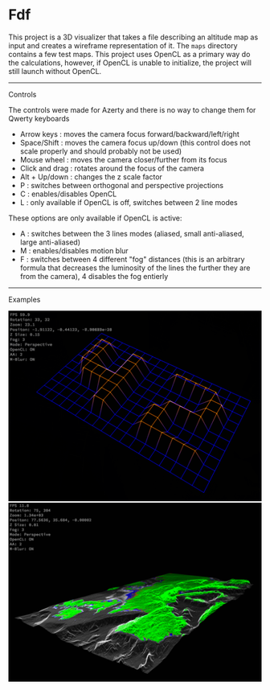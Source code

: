 # Fdf

This project is a 3D visualizer that takes a file describing an altitude map as input and creates a wireframe representation of it. The `maps` directory contains a few test maps.
This project uses OpenCL as a primary way do the calculations, however, if OpenCL is unable to initialize, the project will still launch without OpenCL.

---
Controls

The controls were made for Azerty and there is no way to change them for Qwerty keyboards

- Arrow keys : moves the camera focus forward/backward/left/right
- Space/Shift : moves the camera focus up/down (this control does not scale properly and should probably not be used)
- Mouse wheel : moves the camera closer/further from its focus
- Click and drag : rotates around the focus of the camera
- Alt + Up/down : changes the z scale factor
- P : switches between orthogonal and perspective projections
- C : enables/disables OpenCL
- L : only available if OpenCL is off, switches between 2 line modes

These options are only available if OpenCL is active:
- A : switches between the 3 lines modes (aliased, small anti-aliased, large anti-aliased)
- M : enables/disables motion blur
- F : switches between 4 different "fog" distances (this is an arbitrary formula that decreases the luminosity of the lines the further they are from the camera), 4 disables the fog entierly

---
Examples

![Image](img/fdf_42.png)
![Image](img/fdf_europe.png)
